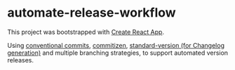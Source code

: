 # automate-release-workflow

This project was bootstrapped with [Create React App](https://github.com/facebook/create-react-app).

Using [conventional commits](https://www.conventionalcommits.org/en/v1.0.0/), [commitizen](https://github.com/commitizen/cz-cli), [standard-version (for Changelog generation)](https://github.com/conventional-changelog/standard-version) and multiple branching strategies, to support automated version releases.
